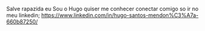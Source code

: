 Salve rapazida eu Sou o Hugo quiser me conhecer conectar comigo so ir no meu linkedin;
https://www.linkedin.com/in/hugo-santos-mendon%C3%A7a-660b87250/
